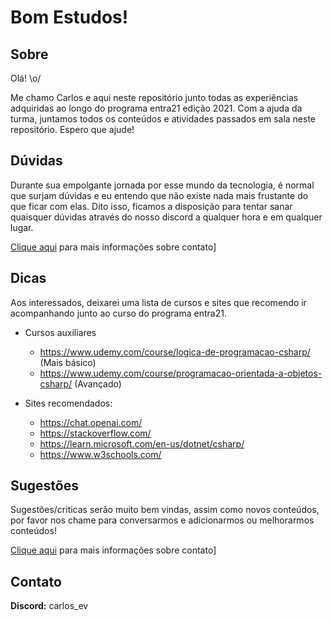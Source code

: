# Bom Estudos!

## Sobre

Olá! \o/

Me chamo Carlos e aqui neste repositório junto todas as experiências adquiridas ao longo do programa entra21 edição 2021. Com a ajuda da turma, juntamos todos os conteúdos e atividades passados em sala neste repositório. Espero que ajude!

## Dúvidas

Durante sua empolgante jornada por esse mundo da tecnologia, é normal que surjam dúvidas e eu entendo que não existe nada mais frustante do que ficar com elas. Dito isso, ficamos a disposição para tentar sanar quaisquer dúvidas através do nosso discord a qualquer hora e em qualquer lugar.

[Clique aqui](/#Contato) para mais informações sobre contato]

## Dicas

Aos interessados, deixarei uma lista de cursos e sites que recomendo ir acompanhando junto ao curso do programa entra21.

- Cursos auxiliares
  - https://www.udemy.com/course/logica-de-programacao-csharp/ (Mais básico)
  - https://www.udemy.com/course/programacao-orientada-a-objetos-csharp/ (Avançado)

- Sites recomendados:
  - https://chat.openai.com/
  - https://stackoverflow.com/
  - https://learn.microsoft.com/en-us/dotnet/csharp/
  - https://www.w3schools.com/

## Sugestões

Sugestões/criticas serão muito bem vindas, assim como novos conteúdos, por favor nos chame para conversarmos e adicionarmos ou melhorarmos conteúdos! 

[Clique aqui](/#Contato) para mais informações sobre contato]

## Contato

**Discord:** carlos_ev
